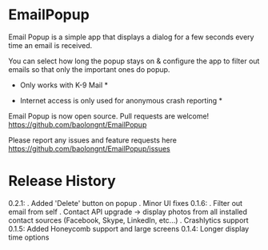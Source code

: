 EmailPopup
==========


Email Popup is a simple app that displays a dialog for a few seconds every time an email is received.

You can select how long the popup stays on & configure the app to filter out emails so that only the important ones do popup.

* Only works with K-9 Mail *

* Internet access is only used for anonymous crash reporting *

Email Popup is now open source. Pull requests are welcome!
https://github.com/baolongnt/EmailPopup

Please report any issues and feature requests here
https://github.com/baolongnt/EmailPopup/issues


Release History
===============


0.2.1:
  . Added 'Delete' button on popup
  . Minor UI fixes
0.1.6:
  . Filter out email from self
  . Contact API upgrade -> display photos from all installed contact sources (Facebook, Skype, LinkedIn, etc...)
  . Crashlytics support
0.1.5: Added Honeycomb support and large screens
0.1.4: Longer display time options
